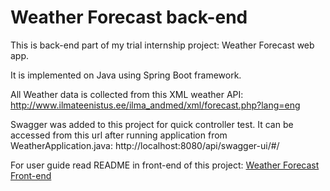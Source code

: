 # Weather Forecast back-end

This is back-end part of my trial internship project: Weather Forecast web app.

It is implemented on Java using Spring Boot framework.

All Weather data is collected from this XML weather API: 
http://www.ilmateenistus.ee/ilma_andmed/xml/forecast.php?lang=eng 

Swagger was added to this project for quick controller test. 
It can be accessed from this url after running application from WeatherApplication.java:
http://localhost:8080/api/swagger-ui/#/

For user guide read README in front-end of this project:
[Weather Forecast Front-end](https://github.com/arparn/weather_forecast_front-end)
